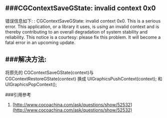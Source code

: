 
###CGContextSaveGState: invalid context 0x0 
----
错误信息如下:
<Error>: CGContextSaveGState: invalid context 0x0. This is a serious error. This application, or a library it uses, is using an invalid context  and is thereby contributing to an overall degradation of system stability and reliability. This notice is a courtesy: please fix this problem. It will become a fatal error in an upcoming update.

###解决方法:
---
将原先的 CGContextSaveGState(context)与CGContextRestoreGState(context) 换成 UIGraphicsPushContext(context); 和 UIGraphicsPopContext();
 
###引用参考
1. [http://www.cocoachina.com/ask/questions/show/52532](http://www.cocoachina.com/ask/questions/show/52532)


